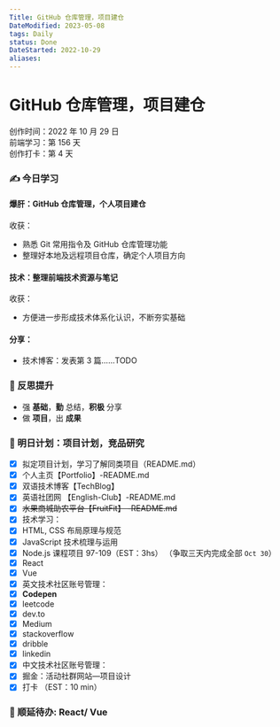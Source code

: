 ```yaml
---
Title: GitHub 仓库管理，项目建仓
DateModified: 2023-05-08
tags: Daily
status: Done
DateStarted: 2022-10-29
aliases:
---
```


# GitHub 仓库管理，项目建仓

创作时间：2022 年 10 月 29 日  
前端学习：第 156 天  
创作打卡：第 4 天

### ✍️ 今日学习

#### 爆肝：GitHub 仓库管理，个人项目建仓

收获：

- 熟悉 Git 常用指令及 GitHub 仓库管理功能
- 整理好本地及远程项目仓库，确定个人项目方向

#### 技术：整理前端技术资源与笔记

收获：

- 方便进一步形成技术体系化认识，不断夯实基础

#### 分享：

- 技术博客：发表第 3 篇……TODO

### 🔖 反思提升

- 强 **基础**，**勤** 总结，**积极** 分享
- 做 **项目**，出 **成果**

### 🔖 明日计划：项目计划，竞品研究

- [x] 拟定项目计划，学习了解同类项目（README.md）
- [x] 个人主页【Portfolio】-README.md
- [x] 双语技术博客【TechBlog】
- [x] 英语社团网 【English-Club】-README.md
- [x] ~~水果商城助农平台【FruitFit】 -README.md~~
- [x] 技术学习：
- [x] HTML, CSS 布局原理与规范
- [x] JavaScript 技术梳理与运用
- [x] Node.js 课程项目 97-109（EST：3hs） （争取三天内完成全部 `Oct 30`）
- [x] React
- [x] Vue
- [x] 英文技术社区账号管理：
- [x] **Codepen**
- [x] leetcode
- [x] dev.to
- [x] Medium
- [x] stackoverflow
- [x] dribble
- [x] linkedin
- [x] 中文技术社区账号管理：
- [x] 掘金：活动社群网站—项目设计
- [x] 打卡 （EST：10 min）

### 🔖 顺延待办: React/ Vue
